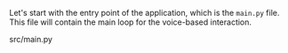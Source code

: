 Let's start with the entry point of the application, which is the `main.py` file. This file will contain the main loop for the voice-based interaction.

src/main.py
